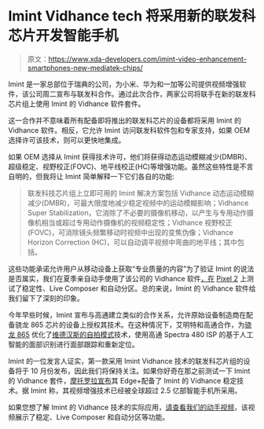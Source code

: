 # Imint Vidhance tech 将采用新的联发科芯片开发智能手机

> 原文：<https://www.xda-developers.com/imint-video-enhancement-smartphones-new-mediatek-chips/>

Imint 是一家总部位于瑞典的公司，为小米、华为和一加等公司提供视频增强软件，该公司周二宣布与联发科合作。通过此次合作，两家公司将联手在新的联发科芯片组上使用 Imint 的 Vidhance 软件套件。

这一合作并不意味着所有配备即将推出的联发科芯片的设备都将采用 Imint 的 Vidhance 软件。相反，它允许 Imint 访问联发科软件包和专家支持，如果 OEM 选择许可该技术，则可以更快地集成。

如果 OEM 选择从 Imint 获得技术许可，他们将获得动态运动模糊减少(DMBR)、超级稳定、视野校正(FOVC)、地平线校正(HC)等增强功能。虽然这些特性是不言自明的，但我将让 Imint 简单解释一下它们各自的功能:

> 联发科技芯片组上立即可用的 Imint 解决方案包括 Vidhance 动态运动模糊减少(DMBR)，可最大限度地减少稳定视频中的运动模糊影响；Vidhance Super Stabilization，它消除了不必要的摄像机移动，以产生与专用动作摄像机相当或超过专用动作摄像机的视频稳定性；Vidhance 视野校正(FOVC)，可消除镜头频繁移动时视频中出现的变焦伪像；Vidhance Horizon Correction (HC)，可以自动调平视频中弯曲的地平线；其中包括。

这些功能承诺允许用户从移动设备上获取“专业质量的内容”为了验证 Imint 的说法是否属实，我们在夏季亲自动手使用了该公司的 Vidhance 软件[，在](https://www.xda-developers.com/imint-vidhance-camera-stabilization-hands-on/) [Pixel 2](https://forum.xda-developers.com/pixel-2) 上测试了稳定性、Live Composer 和自动分区。总的来说，Imint 的 Vidhance 软件给我们留下了深刻的印象。

今年早些时候，Imint 宣布与高通建立类似的合作关系，允许原始设备制造商在配备骁龙 865 芯片的设备上授权其技术。在这种情况下，艾明特和高通合作，为[骁龙 865](https://www.xda-developers.com/qualcomm-snapdragon-865-processor-specifications-features/) 优化了[维德汉斯的自拍模式](https://www.xda-developers.com/vidhance-selfie-mode-mutli-camera-imint/)技术，使用高通 Spectra 480 ISP 的基于人工智能的面部识别进行面部跟踪和重新定位。

Imint 的一位发言人证实，第一款采用 Imint Vidhance 技术的联发科芯片组的设备将于 10 月份发布，因此我们将保持关注。如果你好奇在那之前测试一下 Imint 的 Vidhance 套件，[摩托罗拉宣布](https://www.xda-developers.com/motorola-edge-plus-first-phone-imint-new-vidhance-stabilization-tech/)其 Edge+配备了 Imint 的 Vidhance 稳定技术。据 Imint 称，其视频增强技术已经被全球超过 2.5 亿部智能手机所采用。

如果您想了解 Imint 的 Vidhance 技术的实际应用，[请查看我们的动手视频](https://www.xda-developers.com/imint-vidhance-camera-stabilization-hands-on/)，该视频展示了稳定、Live Composer 和自动分区等功能。